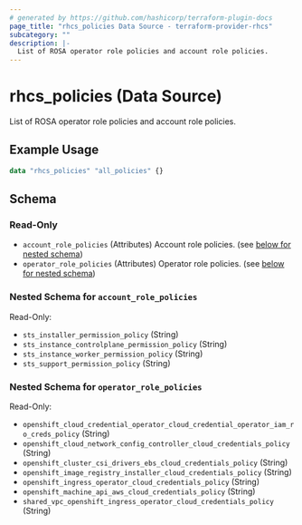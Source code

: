 ```yaml
---
# generated by https://github.com/hashicorp/terraform-plugin-docs
page_title: "rhcs_policies Data Source - terraform-provider-rhcs"
subcategory: ""
description: |-
  List of ROSA operator role policies and account role policies.
---
```


# rhcs_policies (Data Source)

List of ROSA operator role policies and account role policies.

## Example Usage

```terraform
data "rhcs_policies" "all_policies" {}
```

<!-- schema generated by tfplugindocs -->
## Schema

### Read-Only

- `account_role_policies` (Attributes) Account role policies. (see [below for nested schema](#nestedatt--account_role_policies))
- `operator_role_policies` (Attributes) Operator role policies. (see [below for nested schema](#nestedatt--operator_role_policies))

<a id="nestedatt--account_role_policies"></a>
### Nested Schema for `account_role_policies`

Read-Only:

- `sts_installer_permission_policy` (String)
- `sts_instance_controlplane_permission_policy` (String)
- `sts_instance_worker_permission_policy` (String)
- `sts_support_permission_policy` (String)


<a id="nestedatt--operator_role_policies"></a>
### Nested Schema for `operator_role_policies`

Read-Only:

- `openshift_cloud_credential_operator_cloud_credential_operator_iam_ro_creds_policy` (String)
- `openshift_cloud_network_config_controller_cloud_credentials_policy` (String)
- `openshift_cluster_csi_drivers_ebs_cloud_credentials_policy` (String)
- `openshift_image_registry_installer_cloud_credentials_policy` (String)
- `openshift_ingress_operator_cloud_credentials_policy` (String)
- `openshift_machine_api_aws_cloud_credentials_policy` (String)
- `shared_vpc_openshift_ingress_operator_cloud_credentials_policy` (String)

